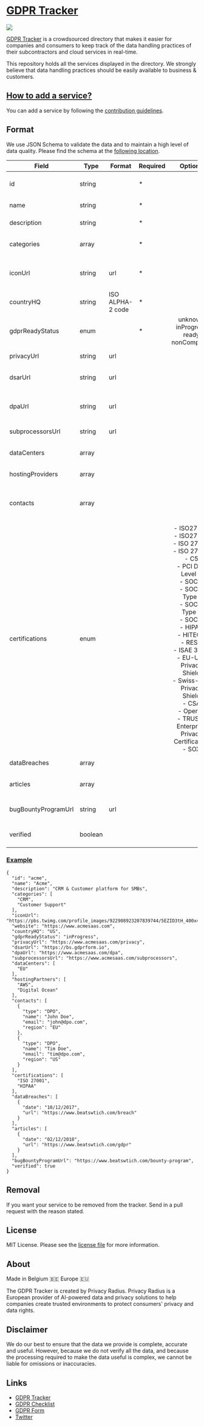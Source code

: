 # [GDPR Tracker](https://www.gdprtracker.io/) 

<img src="https://github.com/privacyradius/gdpr-tracker/blob/master/images/screenshot.png">

[GDPR Tracker](https://www.gdprtracker.io/) is a crowdsourced directory that makes it easier for companies and consumers to keep track of the data handling practices of their subcontractors and cloud services in real-time.

This repository holds all the services displayed in the directory. We strongly believe that data handling practices should be easily available to business & customers. 

## [How to add a service?](https://github.com/privacyradius/gdpr-tracker/blob/master/CONTRIBUTING.md)

You can add a service by following the [contribution guidelines](https://github.com/privacyradius/gdpr-tracker/blob/master/CONTRIBUTING.md).

## Format

We use JSON Schema to validate the data and to maintain a high level of data quality. Please find the schema at the [following location](https://github.com/privacyradius/gdpr-tracker/blob/master/schema.json).

| Field               | Type    | Format           | Required |                                                                                                                                                                         Options                                                                                                                                                                         |                                               Description |
|---------------------|---------|------------------|----------|:-------------------------------------------------------------------------------------------------------------------------------------------------------------------------------------------------------------------------------------------------------------------------------------------------------------------------------------------------------:|----------------------------------------------------------:|
| id                  | string  |                  | *        |                                                                                                                                                                                                                                                                                                                                                         |                         Unique id to identify the company |
| name                | string  |                  | *        |                                                                                                                                                                                                                                                                                                                                                         |                                       Name of the company |
| description         | string  |                  | *        |                                                                                                                                                                                                                                                                                                                                                         |                                Description of the service |
| categories          | array   |                  | *        |                                                                                                                                                                                                                                                                                                                                                         |                    Categories that the service belongs to |
| iconUrl             | string  | url              | *        |                                                                                                                                                                                                                                                                                                                                                         | URL to the icon of the service (recommended size 400x400) |
| countryHQ           | string  | ISO ALPHA-2 code | *        |                                                                                                                                                                                                                                                                                                                                                         |                                             Country of HQ |
| gdprReadyStatus     | enum    |                  | *        |                                                                                                                                                    unknown<br> inProgress<br> ready<br> nonCompliant                                                                                                                                                    |                     GDPR readiness status of this service |
| privacyUrl          | string  | url              |          |                                                                                                                                                                                                                                                                                                                                                         |                                    Link to privacy policy |
| dsarUrl             | string  | url              |          |                                                                                                                                                                                                                                                                                                                                                         |                       Data Subject Access Rights Form URL |
| dpaUrl              | string  | url              |          |                                                                                                                                                                                                                                                                                                                                                         |                             Data Processing Agreement URL |
| subprocessorsUrl    | string  | url              |          |                                                                                                                                                                                                                                                                                                                                                         |                                Subprocessors overview URL |
| dataCenters         | array   |                  |          |                                                                                                                                                                                                                                                                                                                                                         |                            Locations where data is hosted |
| hostingProviders    | array   |                  |          |                                                                                                                                                                                                                                                                                                                                                         |                                         Hosting providers |
| contacts            | array   |                  |          |                                                                                                                                                                                                                                                                                                                                                         |             Appointed DPOs or privacy officers per region |
| certifications      | enum    |                  |          | - ISO27001<br> - ISO27002<br> - ISO 27017<br> - ISO 27018<br> - C5<br> - PCI DSS Level 1<br> - SOC 1<br> - SOC 2 Type I<br> - SOC 2 Type II<br> - SOC 3<br> - HIPAA<br> - HITECH<br> - RESO<br> - ISAE 3000<br> - EU-U.S. Privacy Shield<br> - Swiss-U.S. Privacy Shield<br> - CSA<br> - OpenID<br> - TRUSTe Enterprise Privacy Certification<br> - SOX |                                            Certifications |
| dataBreaches        | array   |                  |          |                                                                                                                                                                                                                                                                                                                                                         |                                    Reported data breaches |
| articles            | array   |                  |          |                                                                                                                                                                                                                                                                                                                                                         |                           GDPR & privacy related articles |
| bugBountyProgramUrl | string  | url              |          |                                                                                                                                                                                                                                                                                                                                                         |                                Link to bug bounty program |
| verified            | boolean |                  |          |                                                                                                                                                                                                                                                                                                                                                         | Verified by company representative                        |

### [Example](https://github.com/privacyradius/gdpr-tracker/blob/master/schema.json)

```
{
  "id": "acme",
  "name": "Acme",
  "description": "CRM & Customer platform for SMBs",
  "categories": [
    "CRM", 
    "Customer Support"
  ],
  "iconUrl": "https://pbs.twimg.com/profile_images/922908923207839744/5EZID3tH_400x400.jpg",
  "website": "https://www.acmesaas.com",
  "countryHQ": "US",
  "gdprReadyStatus": "inProgress",
  "privacyUrl": "https://www.acmesaas.com/privacy",
  "dsarUrl": "https://bs.gdprform.io",
  "dpaUrl": "https://www.acmesaas.com/dpa",
  "subprocessorsUrl": "https://www.acmesaas.com/subprocessors",
  "dataCenters": [
    "EU"
  ],
  "hostingPartners": [
    "AWS", 
    "Digital Ocean"
  ],
  "contacts": [
    {
      "type": "DPO",
      "name": "John Doe",
      "email": "john@dpo.com",
      "region": "EU"
    }, 
    {
      "type": "DPO",
      "name": "Tim Doe",
      "email": "tim@dpo.com",
      "region": "US"
    }
  ],
  "certifications": [
    "ISO 27001", 
    "HIPAA"
  ],
  "dataBreaches": [
    {
      "date": "10/12/2017",
      "url": "https://www.beatswtich.com/breach"
    }
  ],
  "articles": [
    {
      "date": "02/12/2018",
      "url": "https://www.beatswtich.com/gdpr"
    }
  ],
  "bugBountyProgramUrl": "https://www.beatswtich.com/bounty-program",
  "verified": true
}
```

## Removal

If you want your service to be removed from the tracker. Send in a pull request with the reason stated.

## License

MIT License. Please see the [license file](https://github.com/privacyradius/gdpr-tracker/blob/master/LICENSE) for more information.

## About

Made in Belgium 🇧🇪 Europe 🇪🇺

The GDPR Tracker is created by Privacy Radius. Privacy Radius is a European provider of AI-powered data and privacy solutions to help companies create trusted environments to protect consumers' privacy and data rights. 

## Disclaimer 

We do our best to ensure that the data we provide is complete, accurate and useful. However, because we do not verify all the data, and because the processing required to make the data useful is complex, we cannot be liable for omissions or inaccuracies.

## Links

* [GDPR Tracker](https://www.gdprtracker.io)
* [GDPR Checklist](https://www.gdprchecklist.io)
* [GDPR Form](https://www.gdprform.io)
* [Twitter](https://twitter.com/privacyradius)
